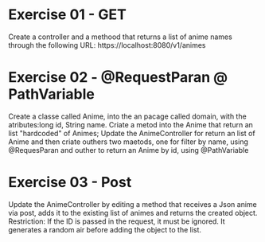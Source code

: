# Exercise 01 - GET

Create a controller and a methood that returns a list of anime names through the following URL: https://localhost:8080/v1/animes

# Exercise 02 - @RequestParan @ PathVariable

Create a classe called Anime, into the an pacage called domain, with the atributes:long id, String name. Criate a metod into the Anime that return an list "hardcoded" of Animes; Update the AnimeController for return an list of Anime and then criate outhers two maetods, one for filter by name, using @RequesParan and outher to return an Anime by id, using @PathVariable

# Exercise 03 - Post

Update the AnimeController by editing a method that receives a Json anime via post, adds it to the existing list of animes and returns the created object. Restriction: If the ID is passed in the request, it must be ignored. It generates a random air before adding the object to the list.